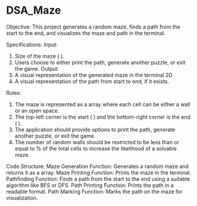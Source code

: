 # DSA_Maze

Objective:
This project generates a random maze, finds a path from the start to the end, and visualizes the maze and path in the terminal.

Specifications:
Input:
1. Size of the maze ( ).
2. Users choose to either print the path, generate another puzzle, or exit the game.
Output:
1. A visual representation of the generated maze in the terminal 2D
2. A visual representation of the path from start to end, if it exists.

Rules:
1. The maze is represented as a array where each cell can be either a wall or an open space.
2. The top-left corner is the start ( ) and the bottom-right corner is the end ( ).
3. The application should provide options to print the path, generate another puzzle, or exit the game.
4. The number of random walls should be restricted to be less than or equal to % of the total cells to increase the likelihood of a solvable maze.

Code Structure:
Maze Generation Function: Generates a random maze and returns it as a array.
Maze Printing Function: Prints the maze in the terminal.
Pathfinding Function: Finds a path from the start to the end using a suitable algorithm like BFS or DFS.
Path Printing Function: Prints the path in a readable format.
Path Marking Function: Marks the path on the maze for visualization.

